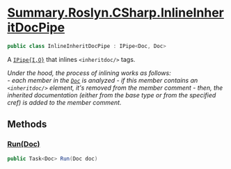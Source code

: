 # [Summary.Roslyn.CSharp.InlineInheritDocPipe](../src/Plugins/Roslyn/CSharp/InlineInheritDocPipe.cs#L18)
```cs
public class InlineInheritDocPipe : IPipe<Doc, Doc>
```

A [`IPipe{I,O}`](./IPipe{I,O}.md) that inlines `<inheritdoc/>` tags.

_Under the hood, the process of inlining works as follows:_
_<br />_
_- each member in the [`Doc`](./Doc.md) is analyzed_
_- if this member contains an `<inheritdoc/>` element, it's removed from the member comment_
_- then, the inherited documentation (either from the base type or from the specified cref) is added to the member comment._

## Methods
### [Run(Doc)](../src/Plugins/Roslyn/CSharp/InlineInheritDocPipe.cs#L20)
```cs
public Task<Doc> Run(Doc doc)
```

